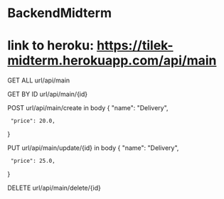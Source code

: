 # BackendMidterm

# link to heroku: https://tilek-midterm.herokuapp.com/api/main

GET ALL
url/api/main

GET BY ID
url/api/main/{id}

POST
url/api/main/create
in body 
{
     "name": "Delivery",
    
     "price": 20.0,
}

PUT
url/api/main/update/{id}
in body
{
     "name": "Delivery",
    
     "price": 25.0,
}

DELETE
url/api/main/delete/{id}

